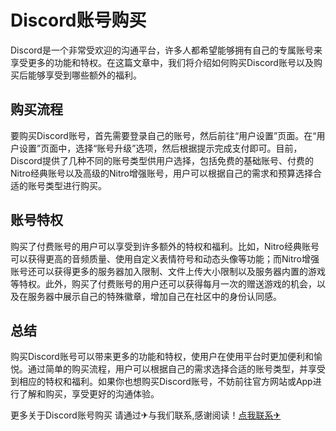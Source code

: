 # Discord账号购买

Discord是一个非常受欢迎的沟通平台，许多人都希望能够拥有自己的专属账号来享受更多的功能和特权。在这篇文章中，我们将介绍如何购买Discord账号以及购买后能够享受到哪些额外的福利。

## 购买流程

要购买Discord账号，首先需要登录自己的账号，然后前往“用户设置”页面。在“用户设置”页面中，选择“账号升级”选项，然后根据提示完成支付即可。目前，Discord提供了几种不同的账号类型供用户选择，包括免费的基础账号、付费的Nitro经典账号以及高级的Nitro增强账号，用户可以根据自己的需求和预算选择合适的账号类型进行购买。

## 账号特权

购买了付费账号的用户可以享受到许多额外的特权和福利。比如，Nitro经典账号可以获得更高的音频质量、使用自定义表情符号和动态头像等功能；而Nitro增强账号还可以获得更多的服务器加入限制、文件上传大小限制以及服务器内置的游戏等特权。此外，购买了付费账号的用户还可以获得每月一次的赠送游戏的机会，以及在服务器中展示自己的特殊徽章，增加自己在社区中的身份认同感。

## 总结

购买Discord账号可以带来更多的功能和特权，使用户在使用平台时更加便利和愉悦。通过简单的购买流程，用户可以根据自己的需求选择合适的账号类型，并享受到相应的特权和福利。如果你也想购买Discord账号，不妨前往官方网站或App进行了解和购买，享受更好的沟通体验。

更多关于Discord账号购买 请通过✈与我们联系,感谢阅读！[点我联系✈](https://bbs.G208.com)